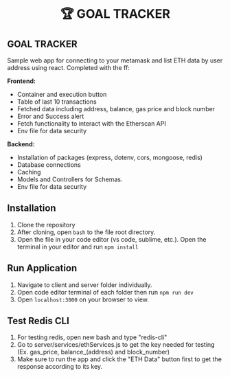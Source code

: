 <div align="center">
    <h1><b>🏆 GOAL TRACKER</b></h1>
</div>

## GOAL TRACKER

<p align="left">Sample web app for connecting to your metamask and list ETH data by user address using react. Completed with the ff:</p>
<b><p>Frontend:</p></b>
<ul>
    <li>Container and execution button</li>
    <li>Table of last 10 transactions</li>
    <li>Fetched data including address, balance, gas price and block number</li>
    <li>Error and Success alert</li>
    <li>Fetch functionality to interact with the Etherscan API </li>
    <li>Env file for data security</li>
</ul>

<b><p>Backend:</p></b>

<ul>
    <li>Installation of packages (express, dotenv, cors, mongoose, redis)</li>
    <li>Database connections</li>
    <li>Caching</li>
    <li>Models and Controllers for Schemas.</li>
    <li>Env file for data security</li>
</ul>

## Installation

1. Clone the repository
2. After cloning, open `bash` to the file root directory.
3. Open the file in your code editor (vs code, sublime, etc.). Open the terminal in your editor and run `npm install`

## Run Application

1. Navigate to client and server folder individually.
2. Open code editor terminal of each folder then run `npm run dev`
3. Open `localhost:3000` on your browser to view.

## Test Redis CLI

1. For testing redis, open new bash and type "redis-cli"
2. Go to server/services/ethServices.js to get the key needed for testing (Ex. gas_price, balance_(address) and block_number)
3. Make sure to run the app and click the "ETH Data" button first to get the response according to its key.

